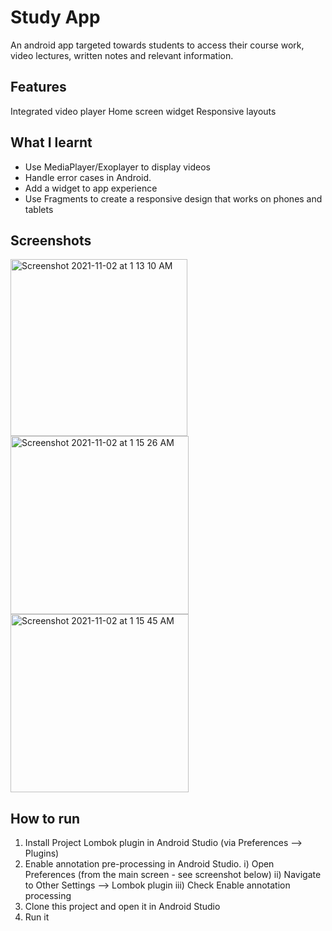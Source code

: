 # Study App
An android app targeted towards students to access their course work, video lectures, written notes and relevant information.

## Features
Integrated video player
Home screen widget
Responsive layouts


## What I learnt
* Use MediaPlayer/Exoplayer to display videos
* Handle error cases in Android.
* Add a widget to app experience
* Use Fragments to create a responsive design that works on phones and tablets

## Screenshots
<img width="283" alt="Screenshot 2021-11-02 at 1 13 10 AM" src="https://user-images.githubusercontent.com/47550087/139731589-c80b6cb2-d23a-4f91-872e-88663fd5880a.png">

<img width="285" alt="Screenshot 2021-11-02 at 1 15 26 AM" src="https://user-images.githubusercontent.com/47550087/139731892-85345833-97bd-479d-a6ae-598c250b3ec7.png">

<img width="285" alt="Screenshot 2021-11-02 at 1 15 45 AM" src="https://user-images.githubusercontent.com/47550087/139731934-4ba84a67-6769-45ef-9fdf-0b4312bd2e7e.png">

## How to run
1. Install Project Lombok plugin in Android Studio (via Preferences --> Plugins)
2. Enable annotation pre-processing in Android Studio.
   i) Open Preferences (from the main screen - see screenshot below)
   ii) Navigate to Other Settings --> Lombok plugin
   iii) Check Enable annotation processing
3. Clone this project and open it in Android Studio
4. Run it
